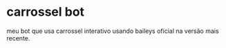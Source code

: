 # carrossel bot
meu bot que usa carrossel interativo usando baileys oficial na versão mais recente.
